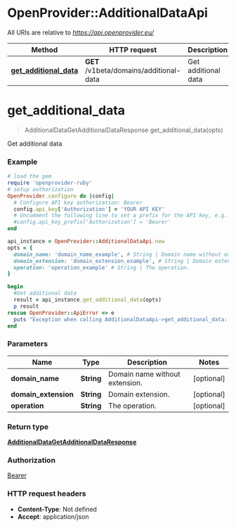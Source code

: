 # OpenProvider::AdditionalDataApi

All URIs are relative to *https://api.openprovider.eu/*

Method | HTTP request | Description
------------- | ------------- | -------------
[**get_additional_data**](AdditionalDataApi.md#get_additional_data) | **GET** /v1beta/domains/additional-data | Get additional data

# **get_additional_data**
> AdditionalDataGetAdditionalDataResponse get_additional_data(opts)

Get additional data

### Example
```ruby
# load the gem
require 'openprovider-ruby'
# setup authorization
OpenProvider.configure do |config|
  # Configure API key authorization: Bearer
  config.api_key['Authorization'] = 'YOUR API KEY'
  # Uncomment the following line to set a prefix for the API key, e.g. 'Bearer' (defaults to nil)
  #config.api_key_prefix['Authorization'] = 'Bearer'
end

api_instance = OpenProvider::AdditionalDataApi.new
opts = { 
  domain_name: 'domain_name_example', # String | Domain name without extension.
  domain_extension: 'domain_extension_example', # String | Domain extension.
  operation: 'operation_example' # String | The operation.
}

begin
  #Get additional data
  result = api_instance.get_additional_data(opts)
  p result
rescue OpenProvider::ApiError => e
  puts "Exception when calling AdditionalDataApi->get_additional_data: #{e}"
end
```

### Parameters

Name | Type | Description  | Notes
------------- | ------------- | ------------- | -------------
 **domain_name** | **String**| Domain name without extension. | [optional] 
 **domain_extension** | **String**| Domain extension. | [optional] 
 **operation** | **String**| The operation. | [optional] 

### Return type

[**AdditionalDataGetAdditionalDataResponse**](AdditionalDataGetAdditionalDataResponse.md)

### Authorization

[Bearer](../README.md#Bearer)

### HTTP request headers

 - **Content-Type**: Not defined
 - **Accept**: application/json



